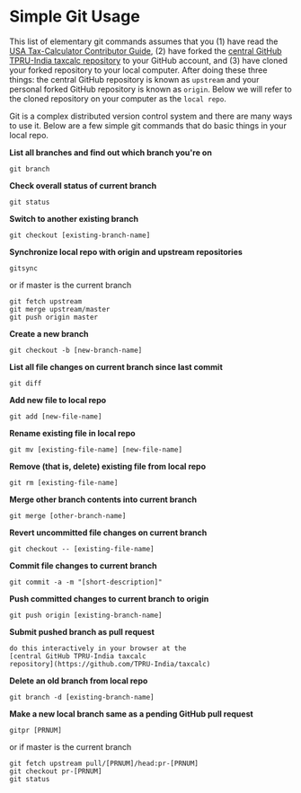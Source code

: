 Simple Git Usage
================

This list of elementary git commands assumes that you (1) have read
the [USA Tax-Calculator Contributor
Guide](https://github.com/PSLmodels/Tax-Calculator/blob/master/CONTRIBUTING.md#tax-calculator-contributor-guide),
(2) have forked the [central GitHub TPRU-India taxcalc
repository](https://github.com/TPRU-India/taxcalc) to your
GitHub account, and (3) have cloned your forked repository to your
local computer.  After doing these three things: the central GitHub
repository is known as `upstream` and your personal forked GitHub
repository is known as `origin`.  Below we will refer to the cloned
repository on your computer as the `local repo`.

Git is a complex distributed version control system and there are many
ways to use it.  Below are a few simple git commands that do basic
things in your local repo.

**List all branches and find out which branch you're on**
```
git branch
```

**Check overall status of current branch**
```
git status
```

**Switch to another existing branch**
```
git checkout [existing-branch-name]
```

**Synchronize local repo with origin and upstream repositories**
```
gitsync
```
or if master is the current branch
```
git fetch upstream
git merge upstream/master
git push origin master
```

**Create a new branch**
```
git checkout -b [new-branch-name]
```

**List all file changes on current branch since last commit**
```
git diff
```

**Add new file to local repo**
```
git add [new-file-name]
```

**Rename existing file in local repo**
```
git mv [existing-file-name] [new-file-name]
```

**Remove (that is, delete) existing file from local repo**
```
git rm [existing-file-name]
```

**Merge other branch contents into current branch**
```
git merge [other-branch-name]
```

**Revert uncommitted file changes on current branch**
```
git checkout -- [existing-file-name]
```

**Commit file changes to current branch**
```
git commit -a -m "[short-description]"
```

**Push committed changes to current branch to origin**
```
git push origin [existing-branch-name]
```

**Submit pushed branch as pull request**
```
do this interactively in your browser at the
[central GitHub TPRU-India taxcalc
repository](https://github.com/TPRU-India/taxcalc)
```

**Delete an old branch from local repo**
```
git branch -d [existing-branch-name]
```

**Make a new local branch same as a pending GitHub pull request**
```
gitpr [PRNUM]
```
or if master is the current branch
```
git fetch upstream pull/[PRNUM]/head:pr-[PRNUM]
git checkout pr-[PRNUM]
git status
```
